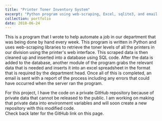 ```yaml
---
title: "Printer Toner Inventory System"
excerpt: "Python program using web-scraping, Excel, sqlite3, and email libraries."
collection: portfolio
date: 2018-06-24
---
```

 
This is a program that I wrote to help automate a job in our department that was being done by hand every week. This program is written in Python and uses web-scraping libraries to retrieve the toner levels of all the printers in our division using the printer's web interface. This scraped data is then cleaned up and inserted into a database using SQL code. After the data is added to the database, another module of the program grabs the relevant data that is needed and inserts it into an excel spreadsheet in the format that is required by the department head. Once all of this is completed, an email is sent with a report of the process including any errors that could have occurred when the server ran the program.

For this project, I have the code on a private GitHub repository because of private data that cannot be released to the public. I am working on making that private data into environment variables and will soon create a new repository with this modified code.   
Check back later for the GitHub link on this page.